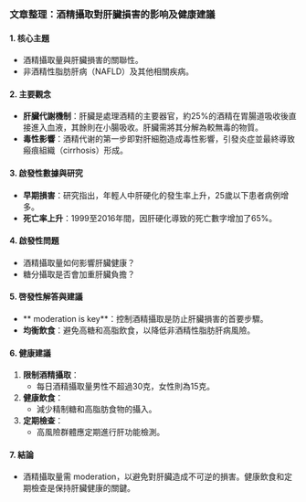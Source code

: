 ### 文章整理：酒精攝取對肝臟損害的影响及健康建議

#### 1. 核心主題
- 酒精攝取量與肝臟損害的關聯性。
- 非酒精性脂肪肝病（NAFLD）及其他相關疾病。

#### 2. 主要觀念
- **肝臟代謝機制**：肝臟是處理酒精的主要器官，約25%的酒精在胃腸道吸收後直接進入血液，其餘則在小腸吸收。肝臟需將其分解為較無毒的物質。
- **毒性影響**：酒精代谢的第一步即對肝細胞造成毒性影響，引發炎症並最終導致瘢痕組織（cirrhosis）形成。

#### 3. 啟發性數據與研究
- **早期損害**：研究指出，年輕人中肝硬化的發生率上升，25歲以下患者病例增多。
- **死亡率上升**：1999至2016年間，因肝硬化導致的死亡數字增加了65%。

#### 4. 啟發性問題
- 酒精攝取量如何影響肝臟健康？
- 糖分攝取是否會加重肝臟負擔？

#### 5. 啓發性解答與建議
- ** moderation is key**：控制酒精攝取是防止肝臟損害的首要步驟。
- **均衡飲食**：避免高糖和高脂飲食，以降低非酒精性脂肪肝病風險。

#### 6. 健康建議
1. **限制酒精攝取**：
   - 每日酒精攝取量男性不超過30克，女性則為15克。
2. **健康飲食**：
   - 減少精制糖和高脂肪食物的攝入。
3. **定期檢查**：
   - 高風險群體應定期進行肝功能檢測。

#### 7. 結論
- 酒精攝取量需 moderation，以避免對肝臟造成不可逆的損害。健康飲食和定期檢查是保持肝臟健康的關鍵。